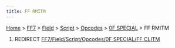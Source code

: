 ```yaml
---
title: FF RMITM
---
```


[Home](/ff7-flat-wiki/Main%20Page.md) > [FF7](/ff7-flat-wiki/FF7.md) > [Field](/ff7-flat-wiki/FF7/Field.md) > [Script](/ff7-flat-wiki/FF7/Field/Script.md) > [Opcodes](/ff7-flat-wiki/FF7/Field/Script/Opcodes.md) > [0F SPECIAL](/ff7-flat-wiki/FF7/Field/Script/Opcodes/0F%20SPECIAL.md) > FF RMITM

1.  REDIRECT [FF7/Field/Script/Opcodes/0F SPECIAL/FF CLITM][]

  [FF7/Field/Script/Opcodes/0F SPECIAL/FF CLITM]: /ff7-flat-wiki/FF7/Field/Script/Opcodes/0F%20SPECIAL/FF%20CLITM.md
    "wikilink"
